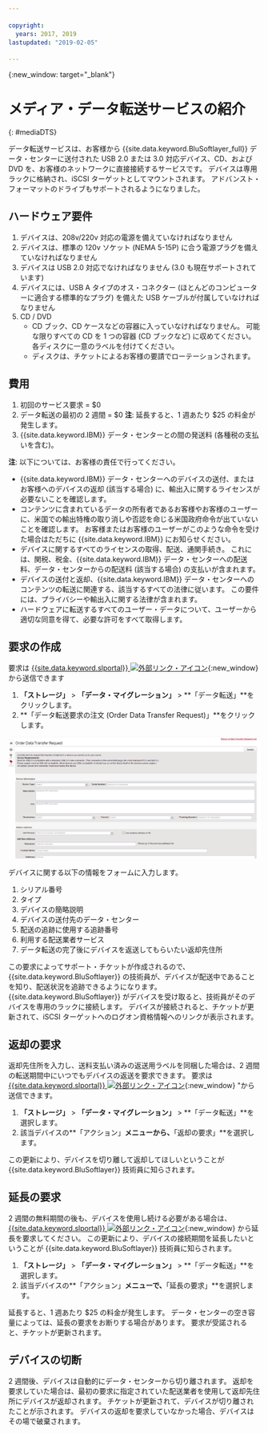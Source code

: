 ```yaml
---

copyright:
  years: 2017, 2019
lastupdated: "2019-02-05"

---
```

{:new_window: target="_blank"}

# メディア・データ転送サービスの紹介
{: #mediaDTS}

データ転送サービスは、お客様から {{site.data.keyword.BluSoftlayer_full}} データ・センターに送付された USB 2.0 または 3.0 対応デバイス、CD、および DVD を、お客様のネットワークに直接接続するサービスです。 デバイスは専用ラックに格納され、iSCSI ターゲットとしてマウントされます。 アドバンスト・フォーマットのドライブもサポートされるようになりました。

## ハードウェア要件
1.    デバイスは、208v/220v 対応の電源を備えていなければなりません
2.    デバイスは、標準の 120v ソケット (NEMA 5-15P) に合う電源プラグを備えていなければなりません
3.    デバイスは USB 2.0 対応でなければなりません (3.0 も現在サポートされています)
4.    デバイスには、USB A タイプのオス・コネクター (ほとんどのコンピューターに適合する標準的なプラグ) を備えた USB ケーブルが付属していなければなりません
5.    CD / DVD
      - CD ブック、CD ケースなどの容器に入っていなければなりません。 可能な限りすべての CD を 1 つの容器 (CD ブックなど) に収めてください。 各ディスクに一意のラベルを付けてください。
      - ディスクは、チケットによるお客様の要請でローテーションされます。

## 費用
1.    初回のサービス要求 = $0
2.    データ転送の最初の 2 週間 = $0
      **注**: 延長すると、1 週あたり $25 の料金が発生します。
3.    {{site.data.keyword.IBM}} データ・センターとの間の発送料 (各種税の支払いを含む)。

**注**: 以下については、お客様の責任で行ってください。
- {{site.data.keyword.IBM}} データ・センターへのデバイスの送付、またはお客様へのデバイスの返却 (該当する場合) に、輸出入に関するライセンスが必要ないことを確認します。
- コンテンツに含まれているデータの所有者であるお客様やお客様のユーザーに、米国での輸出特権の取り消しや否認を命じる米国政府命令が出ていないことを確認します。 お客様またはお客様のユーザーがこのような命令を受けた場合はただちに {{site.data.keyword.IBM}} にお知らせください。
- デバイスに関するすべてのライセンスの取得、配送、通関手続き。 これには、関税、税金、{{site.data.keyword.IBM}} データ・センターへの配送料、データ・センターからの配送料 (該当する場合) の支払いが含まれます。
- デバイスの送付と返却、{{site.data.keyword.IBM}} データ・センターへのコンテンツの転送に関連する、該当するすべての法律に従います。 この要件には、プライバシーや輸出入に関する法律が含まれます。
- ハードウェアに転送するすべてのユーザー・データについて、ユーザーから適切な同意を得て、必要な許可をすべて取得します。

## 要求の作成
要求は [{{site.data.keyword.slportal}} ![外部リンク・アイコン](../../icons/launch-glyph.svg "外部リンク・アイコン")](https://control.softlayer.com/){:new_window} から送信できます

1. **「ストレージ」** > **「データ・マイグレーション」** > **「データ転送」**をクリックします。
2. **「データ転送要求の注文 (Order Data Transfer Request)」**をクリックします。

![データ転送要求の作成](/images/DTS.png)

デバイスに関する以下の情報をフォームに入力します。
1. シリアル番号
2. タイプ
3. デバイスの簡略説明
4. デバイスの送付先のデータ・センター
5. 配送の追跡に使用する追跡番号
6. 利用する配送業者サービス
7. データ転送の完了後にデバイスを返送してもらいたい返却先住所

この要求によってサポート・チケットが作成されるので、{{site.data.keyword.BluSoftlayer}} の技術員が、デバイスが配送中であることを知り、配送状況を追跡できるようになります。 {{site.data.keyword.BluSoftlayer}} がデバイスを受け取ると、技術員がそのデバイスを専用のラックに接続します。 デバイスが接続されると、チケットが更新されて、iSCSI ターゲットへのログオン資格情報へのリンクが表示されます。

## 返却の要求
返却先住所を入力し、送料支払い済みの返送用ラベルを同梱した場合は、2 週間の転送期間中にいつでもデバイスの返送を要求できます。 要求は [{{site.data.keyword.slportal}} ![外部リンク・アイコン](../../icons/launch-glyph.svg "外部リンク・アイコン")](https://control.softlayer.com/){:new_window} "から送信できます。

1. **「ストレージ」** > **「データ・マイグレーション」** > **「データ転送」**を選択します。
2. 該当デバイスの**「アクション」**メニューから、**「返却の要求」**を選択します。

この更新により、デバイスを切り離して返却してほしいということが {{site.data.keyword.BluSoftlayer}} 技術員に知らされます。

## 延長の要求
2 週間の無料期間の後も、デバイスを使用し続ける必要がある場合は、[{{site.data.keyword.slportal}} ![外部リンク・アイコン](../../icons/launch-glyph.svg "外部リンク・アイコン")](https://control.softlayer.com/){:new_window} から延長を要求してください。 この更新により、デバイスの接続期間を延長したいということが {{site.data.keyword.BluSoftlayer}} 技術員に知らされます。

1. **「ストレージ」** > **「データ・マイグレーション」** > **「データ転送」**を選択します。
2. 該当デバイスの**「アクション」**メニューで、**「延長の要求」**を選択します。

延長すると、1 週あたり $25 の料金が発生します。 データ・センターの空き容量によっては、延長の要求をお断りする場合があります。 要求が受諾されると、チケットが更新されます。

## デバイスの切断
2 週間後、デバイスは自動的にデータ・センターから切り離されます。 返却を要求していた場合は、最初の要求に指定されていた配送業者を使用して返却先住所にデバイスが返却されます。 チケットが更新されて、デバイスが切り離されたことが示されます。 デバイスの返却を要求していなかった場合、デバイスはその場で破棄されます。
